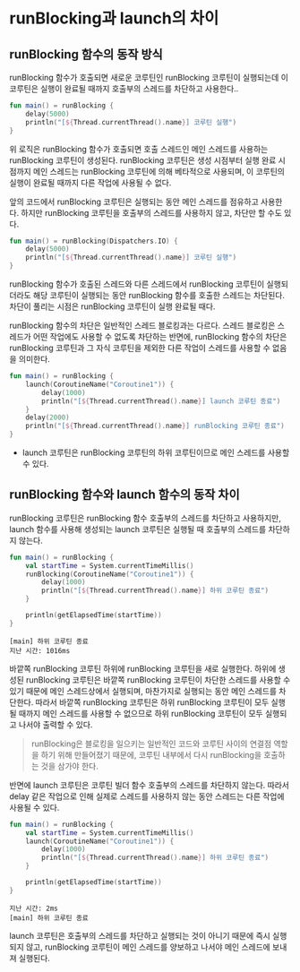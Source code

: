 # runBlocking과 launch의 차이

## runBlocking 함수의 동작 방식

runBlocking 함수가 호출되면 새로운 코루틴인 runBlocking 코루틴이 실행되는데 이 코루틴은 실행이 완료될 때까지 호출부의 스레드를 차단하고 사용한다..

```kotlin
fun main() = runBlocking {
    delay(5000)
    println("[${Thread.currentThread().name}] 코루틴 실행")
}
```

위 로직은 runBlocking 함수가 호출되면 호출 스레드인 메인 스레드를 사용하는 runBlocking 코루틴이 생성된다.
runBlocking 코루틴은 생성 시점부터 실행 완료 시점까지 메인 스레드는 runBlocking 코루틴에 의해 베타적으로 사용되며, 이 코루틴의 실행이 완료될 때까지 다른 작업에 사용될 수 없다.

앞의 코드에서 runBlocking 코루틴은 실행되는 동안 메인 스레드를 점유하고 사용한다. 하지만 runBlocking 코루틴을 호출부의 스레드를 사용하지 않고, 차단만 할 수도 있다.

```kotlin
fun main() = runBlocking(Dispatchers.IO) {
    delay(5000)
    println("[${Thread.currentThread().name}] 코루틴 실행")
}
```

runBlocking 함수가 호출된 스레드와 다른 스레드에서 runBlocking 코루틴이 실행되더라도 해당 코루틴이 실행되는 동안 runBlocking 함수를 호출한 스레드는 차단된다.
차단이 풀리는 시점은 runBlocking 코루틴이 실행 완료될 때다.

runBlocking 함수의 차단은 일반적인 스레드 블로킹과는 다르다.
스레드 블로킹은 스레드가 어떤 작업에도 사용할 수 없도록 차단하는 반면에, runBlocking 함수의 차단은 runBlocking 코루틴과 그 자식 코루틴을 제외한 다른 작업이 스레드를 사용할 수 없음을 의미한다.

```kotlin
fun main() = runBlocking {
    launch(CoroutineName("Coroutine1")) {
        delay(1000)
        println("[${Thread.currentThread().name}] launch 코루틴 종료")
    }
    delay(2000)
    println("[${Thread.currentThread().name}] runBlocking 코루틴 종료")
}
```

- launch 코루틴은 runBlocking 코루틴의 하위 코루틴이므로 메인 스레드를 사용할 수 있다.

## runBlocking 함수와 launch 함수의 동작 차이

runBlocking 코루틴은 runBlocking 함수 호출부의 스레드를 차단하고 사용하지만, launch 함수를 사용해 생성되는 launch 코루틴은 실행될 때 호출부의 스레드를 차단하지 않는다.

```kotlin
fun main() = runBlocking {
    val startTime = System.currentTimeMillis()
    runBlocking(CoroutineName("Coroutine1")) {
        delay(1000)
        println("[${Thread.currentThread().name}] 하위 코루틴 종료")
    }

    println(getElapsedTime(startTime))
}
```

```text
[main] 하위 코루틴 종료
지난 시간: 1016ms
```

바깥쪽 runBlocking 코루틴 하위에 runBlocking 코루틴을 새로 실행한다. 
하위에 생성된 runBlocking 코루틴은 바깥쪽 runBlocking 코루틴이 차단한 스레드를 사용할 수 있기 때문에 메인 스레드상에서 실행되며, 마찬가지로 실행되는 동안 메인 스레드를 차단한다.
따라서 바깥쪽 runBlocking 코루틴은 하위 runBlocking 코루틴이 모두 실행될 때까지 메인 스레드를 사용할 수 없으므로 하위 runBlocking 코루틴이 모두 실행되고 나서야 출력할 수 있다.

> runBlocking은 블로킹을 일으키는 일반적인 코드와 코루틴 사이의 연결점 역할을 하기 위해 만들어졌기 때문에, 코루틴 내부에서 다시 runBlocking을 호출하는 것을 삼가야 한다.

반면에 launch 코루틴은 코루틴 빌더 함수 호출부의 스레드를 차단하지 않는다. 
따라서 delay 같은 작업으로 인해 실제로 스레드를 사용하지 않는 동안 스레드는 다른 작업에 사용될 수 있다.

```kotlin
fun main() = runBlocking {
    val startTime = System.currentTimeMillis()
    launch(CoroutineName("Coroutine1")) {
        delay(1000)
        println("[${Thread.currentThread().name}] 하위 코루틴 종료")
    }

    println(getElapsedTime(startTime))
}
```

```text
지난 시간: 2ms
[main] 하위 코루틴 종료
```

launch 코루틴은 호출부의 스레드를 차단하고 실행되는 것이 아니기 때문에 즉시 실행되지 않고, runBlocking 코루틴이 메인 스레드를 양보하고 나서야 메인 스레드에 보내져 실행된다.
